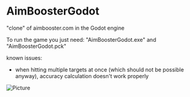 # AimBoosterGodot
"clone" of aimbooster.com in the Godot engine

To run the game you just need: "AimBoosterGodot.exe" and "AimBoosterGodot.pck"

known issues:
- when hitting multiple targets at once (which should not be possible anyway),
  accuracy calculation doesn't work properly

![Picture](https://i.imgur.com/F3BuGkR.png)
